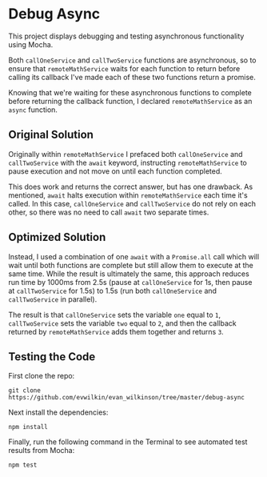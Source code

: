 # Debug Async

This project displays debugging and testing asynchronous functionality using Mocha.

Both `callOneService` and `callTwoService` functions are asynchronous, so to ensure that `remoteMathService` waits for each function to return before calling its callback I've made each of these two functions return a promise.  

Knowing that we're waiting for these asynchronous functions to complete before returning the callback function, I declared `remoteMathService` as an `async` function.

## Original Solution

Originally within `remoteMathService` I prefaced both `callOneService` and `callTwoService` with the `await` keyword, instructing `remoteMathService` to pause execution and not move on until each function completed.

This does work and returns the correct answer, but has one drawback.  As mentioned, `await` halts execution within `remoteMathService` each time it's called.  In this case, `callOneService` and `callTwoService` do not rely on each other, so there was no need to call `await` two separate times.

## Optimized Solution

Instead, I used a combination of one `await` with a `Promise.all` call which will wait until both functions are complete but still allow them to execute at the same time.  While the result is ultimately the same, this approach reduces run time by 1000ms from 2.5s (pause at `callOneService` for 1s, then pause at `callTwoService` for 1.5s) to 1.5s (run both `callOneService` and `callTwoService` in parallel).

The result is that `callOneService` sets the variable `one` equal to `1`, `callTwoService` sets the variable `two` equal to `2`, and then the callback returned by `remoteMathService` adds them together and returns `3`.

## Testing the Code

First clone the repo:

`git clone https://github.com/evwilkin/evan_wilkinson/tree/master/debug-async`

Next install the dependencies:

`npm install`

Finally, run the following command in the Terminal to see automated test results from Mocha:

`npm test`
